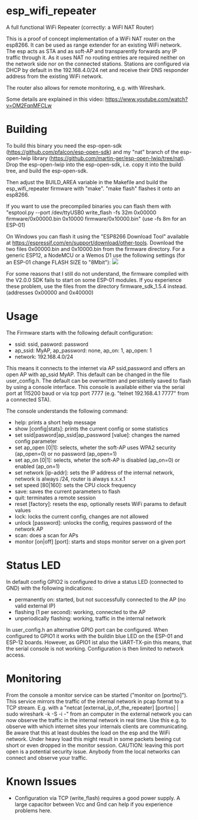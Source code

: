 # esp_wifi_repeater
A full functional WiFi Repeater (correctly: a WiFI NAT Router)

This is a proof of concept implementation of a WiFi NAT router on the esp8266. It can be used as range extender for an existing WiFi network. The esp acts as STA and as soft-AP and transparently forwards any IP traffic through it. As it uses NAT no routing entries are required neither on the network side nor on the connected stations. Stations are configured via DHCP by default in the 192.168.4.0/24 net and receive their DNS responder address from the existing WiFi network.

The router also allows for remote monitoring, e.g. with Wireshark. 

Some details are explained in this video: https://www.youtube.com/watch?v=OM2FqnMFCLw

# Building
To build this binary you need the esp-open-sdk (https://github.com/pfalcon/esp-open-sdk) and my "nat" branch of the esp-open-lwip library (https://github.com/martin-ger/esp-open-lwip/tree/nat). Drop the esp-open-lwip into the esp-open-sdk, i.e. copy it into the build tree, and build the esp-open-sdk. 

Then adjust the BUILD_AREA variable in the Makefile and build the esp_wifi_repeater firmware with "make". "make flash" flashes it onto an esp8266.

If you want to use the precompiled binaries you can flash them with "esptool.py --port /dev/ttyUSB0 write_flash -fs 32m 0x00000 firmware/0x00000.bin 0x10000 firmware/0x10000.bin" (use -fs 8m for an ESP-01)

On Windows you can flash it using the "ESP8266 Download Tool" available at https://espressif.com/en/support/download/other-tools. Download the two files 0x00000.bin and 0x10000.bin from the firmware directory. For a generic ESP12, a NodeMCU or a Wemos D1 use the following settings (for an ESP-01 change FLASH SIZE to "8Mbit"):
<img src="https://raw.githubusercontent.com/martin-ger/esp_wifi_repeater/master/FlashRepeaterWindows.jpg">

For some reasons that I still do not understand, the firmware compiled with the V2.0.0 SDK fails to start on some ESP-01 modules. If you experience these problem, use the files from the directory firmware_sdk_1.5.4 instead. (addresses 0x00000 and 0x40000)

# Usage
The Firmware starts with the following default configuration:
- ssid: ssid, pasword: password
- ap_ssid: MyAP, ap_password: none, ap_on: 1, ap_open: 1
- network: 192.168.4.0/24

This means it connects to the internet via AP ssid,password and offers an open AP with ap_ssid MyAP. This default can be changed in the file user_config.h. The default can be overwritten and persistenly saved to flash by using a console interface. This console is available either via the serial port at 115200 baud or via tcp port 7777 (e.g. "telnet 192.168.4.1 7777" from a connected STA). 

The console understands the following command:
- help: prints a short help message
- show [config|stats]: prints the current config or some statistics
- set ssid|pasword|ap_ssid|ap_password [value]: changes the named config parameter
- set ap_open [0|1]: selects, wheter the soft-AP uses WPA2 security (ap_open=0) or no password (ap_open=1)
- set ap_on [0|1]: selects, wheter the soft-AP is disabled (ap_on=0) or enabled (ap_on=1)
- set network [ip-addr]: sets the IP address of the internal network, network is always /24, router is always x.x.x.1
- set speed [80|160]: sets the CPU clock frequency
- save: saves the current parameters to flash
- quit: terminates a remote session
- reset [factory]: resets the esp, optionally resets WiFi params to default values
- lock: locks the current config, changes are not allowed
- unlock [password]: unlocks the config, requires password of the network AP
- scan: does a scan for APs
- monitor [on|off] [port]: starts and stops monitor server on a given port

# Status LED
In default config GPIO2 is configured to drive a status LED (connected to GND) with the following indications:
- permanently on: started, but not successfully connected to the AP (no valid external IP)
- flashing (1 per second): working, connected to the AP
- unperiodically flashing: working, traffic in the internal network

In user_config.h an alternative GPIO port can be configured. When configured to GPIO1 it works with the buildin blue LED on the ESP-01 and ESP-12 boards. However, as GPIO1 ist also the UART-TX-pin this means, that the serial console is not working. Configuration is then limited to network access.

# Monitoring
From the console a monitor service can be started ("monitor on [portno]"). This service mirrors the traffic of the internal network in pcap format to a TCP stream. E.g. with a "netcat [external_ip_of_the_repeater] [portno] | sudo wireshark -k -S -i -" from an computer in the external network you can now observe the traffic in the internal network in real time. Use this e.g. to observe with which internet sites your internals clients are communicating. Be aware that this at least doubles the load on the esp and the WiFi network. Under heavy load this might result in some packets beeing cut short or even dropped in the monitor session. CAUTION: leaving this port open is a potential security issue. Anybody from the local networks can connect and observe your traffic.

# Known Issues
- Configuration via TCP (write_flash) requires a good power supply. A large capacitor between Vcc and Gnd can help if you experience problems here.
